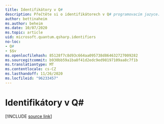 ```yaml
---
title: Identifikátory v Q#
description: Přečtěte si o identifikátorech v Q# programovacím jazyce.
author: bettinaheim
ms.author: beheim
ms.date: 10/07/2020
ms.topic: article
uid: microsoft.quantum.qsharp.identifiers
no-loc:
- Q#
- $$v
ms.openlocfilehash: 85128f7c8d93c664aa095738d864632727009282
ms.sourcegitcommit: b930bb59a1ba8f41d2edc9ed98197109aa8c7f1b
ms.translationtype: MT
ms.contentlocale: cs-CZ
ms.lasthandoff: 11/26/2020
ms.locfileid: "96233457"
---
```

# <a name="identifiers-in-no-locq"></a>Identifikátory v Q#

[!INCLUDE [source link](~/includes/qsharp-language/Specifications/Language/3_Expressions/Identifiers.md)]

